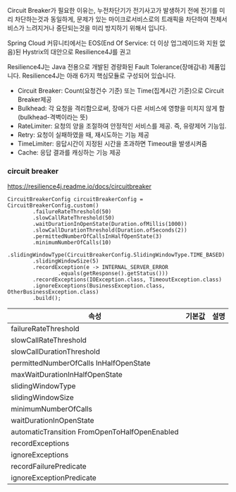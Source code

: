 Circuit Breaker가 필요한 이유는, 누전차단기가 전기사고가 발생하기 전에 전기를 미리 차단하는것과 동일하게,
문제가 있는 마이크로서비스로의 트래픽을 차단하여 전체서비스가 느려지거나 중단되는것을 미리 방지하기 위해서 입니다.

Spring Cloud 커뮤니티에서는 EOS(End Of Service: 더 이상 업그레이드와 지원 없음)된 Hystrix의 대안으로 Resilience4J를 권고

Resilience4J는 Java 전용으로 개발된 경량화된 Fault Tolerance(장애감내) 제품입니다.
Resilience4J는 아래 6가지 핵심모듈로 구성되어 있습니다.

- Circuit Breaker: Count(요청건수 기준) 또는 Time(집계시간 기준)으로 Circuit Breaker제공
- Bulkhead: 각 요청을 격리함으로써, 장애가 다른 서비스에 영향을 미치지 않게 함(bulkhead-격벽이라는 뜻)
- RateLimiter: 요청의 양을 조절하여 안정적인 서비스를 제공. 즉, 유량제어 기능임.
- Retry: 요청이 실패하였을 때, 재시도하는 기능 제공
- TimeLimiter: 응답시간이 지정된 시간을 초과하면 Timeout을 발생시켜줌
- Cache: 응답 결과를 캐싱하는 기능 제공

### circuit breaker

https://resilience4j.readme.io/docs/circuitbreaker

```
CircuitBreakerConfig circuitBreakerConfig = CircuitBreakerConfig.custom()
        .failureRateThreshold(50)
        .slowCallRateThreshold(50)
        .waitDurationInOpenState(Duration.ofMillis(1000))
        .slowCallDurationThreshold(Duration.ofSeconds(2))
        .permittedNumberOfCallsInHalfOpenState(3)
        .minimumNumberOfCalls(10)
        .slidingWindowType(CircuitBreakerConfig.SlidingWindowType.TIME_BASED)
        .slidingWindowSize(5)
        .recordException(e -> INTERNAL_SERVER_ERROR
                .equals(getResponse().getStatus()))
        .recordExceptions(IOException.class, TimeoutException.class)
        .ignoreExceptions(BusinessException.class, OtherBusinessException.class)
        .build();
```

| 속성                                            | 기본값 | 설명  |
|-----------------------------------------------|-----|-----|
| failureRateThreshold                          |     |     |
| slowCallRateThreshold                         |     |     |
| slowCallDurationThreshold                     |     |     |
| permittedNumberOfCalls InHalfOpenState        |     |     |
| maxWaitDurationInHalfOpenState                |     |     |
| slidingWindowType                             |     |     |
| slidingWindowSize                             |     |     |
| minimumNumberOfCalls                          |     |     |
| waitDurationInOpenState                       |     |     |
| automaticTransition FromOpenToHalfOpenEnabled |     |     |
| recordExceptions                              |     |     |
| ignoreExceptions                              |     |     |
| recordFailurePredicate                        |     |     |
| ignoreExceptionPredicate                      |     |     |
